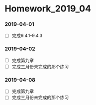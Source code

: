 # Homework_2019_04

### 2019-04-01
- [ ] 完成9.4.1-9.4.3

### 2019-04-02
- [ ] 完成第九章
- [ ] 完成三月份未完成的那个练习

### 2019-04-08
- [ ] 完成第九章
- [ ] 完成三月份未完成的那个练习

